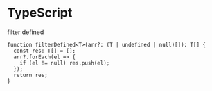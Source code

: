 # TypeScript

filter defined

```
function filterDefined<T>(arr?: (T | undefined | null)[]): T[] {
  const res: T[] = [];
  arr?.forEach(el => {
    if (el != null) res.push(el);
  });
  return res;
}

```